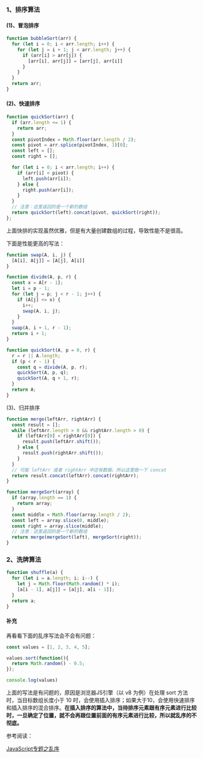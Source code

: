### 1、排序算法

#### (1)、冒泡排序

```js
function bubbleSort(arr) {
  for (let i = 0; i < arr.length; i++) {
    for (let j = i + 1; j < arr.length; j++) {
      if (arr[i] > arr[j]) {
        [arr[i], arr[j]] = [arr[j], arr[i]]
      }
    }
  }
  return arr;
}
```

#### (2)、快速排序

```js
function quickSort(arr) {
  if (arr.length <= 1) {
    return arr;
  }
  const pivotIndex = Math.floor(arr.length / 2);
  const pivot = arr.splice(pivotIndex, 1)[0];
  const left = [];
  const right = [];

  for (let i = 0; i < arr.length; i++) {
    if (arr[i] < pivot) {
      left.push(arr[i]);
    } else {
      right.push(arr[i]);
    }
  }
  // 注意：这里返回的是一个新的数组
  return quickSort(left).concat(pivot, quickSort(right));
};
```

上面快排的实现虽然优雅，但是有大量创建数组的过程，导致性能不是很高。

下面是性能更高的写法：

```js
function swap(A, i, j) {
  [A[i], A[j]] = [A[j], A[i]]
}

function divide(A, p, r) {
  const x = A[r - 1];
  let i = p - 1;
  for (let j = p; j < r - 1; j++) {
    if (A[j] <= x) {
      i++;
      swap(A, i, j);
    }
  }
  swap(A, i + 1, r - 1);
  return i + 1;
}

function quickSort(A, p = 0, r) {
  r = r || A.length;
  if (p < r - 1) {
    const q = divide(A, p, r);
    quickSort(A, p, q);
    quickSort(A, q + 1, r);
  }
  return A;
}
```

(3)、归并排序

```js
function merge(leftArr, rightArr) {
  const result = [];
  while (leftArr.length > 0 && rightArr.length > 0) {
    if (leftArr[0] < rightArr[0]) {
      result.push(leftArr.shift());
    } else {
      result.push(rightArr.shift());
    }
  }
  // 可能 leftArr 或者 rightArr 中还有数据，所以这里做一下 concat
  return result.concat(leftArr).concat(rightArr);  
}

function mergeSort(array) {
  if (array.length == 1) {
    return array;
  }
  const middle = Math.floor(array.length / 2);       
  const left = array.slice(0, middle);               
  const right = array.slice(middle);
  // 注意：这里返回的是一个新的数组
  return merge(mergeSort(left), mergeSort(right));
}
```

### 2、洗牌算法

```js
function shuffle(a) {
  for (let i = a.length; i; i--) {
    let j = Math.floor(Math.random() * i);
    [a[i - 1], a[j]] = [a[j], a[i - 1]];
  }
  return a;
}
```

#### 补充

再看看下面的乱序写法会不会有问题：

```js
const values = [1, 2, 3, 4, 5];

values.sort(function(){
  return Math.random() - 0.5;
});

console.log(values)
```

上面的写法是有问题的，原因是浏览器JS引擎（以 v8 为例）在处理 sort 方法时，当目标数组长度小于 10 时，会使用插入排序；如果大于10，会使用快速排序和插入排序的混合排序。**在插入排序的算法中，当待排序元素跟有序元素进行比较时，一旦确定了位置，就不会再跟位置前面的有序元素进行比较，所以就乱序的不彻底。**

参考阅读：

[JavaScript专题之乱序](https://github.com/mqyqingfeng/Blog/issues/51)
